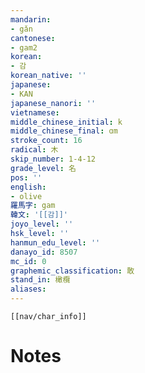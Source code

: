```yaml
---
mandarin:
- gǎn
cantonese:
- gam2
korean:
- 감
korean_native: ''
japanese:
- KAN
japanese_nanori: ''
vietnamese:
middle_chinese_initial: k
middle_chinese_final: ɑm
stroke_count: 16
radical: 木
skip_number: 1-4-12
grade_level: 名
pos: ''
english:
- olive
羅馬字: gam
韓文: '[[감]]'
joyo_level: ''
hsk_level: ''
hanmun_edu_level: ''
danayo_id: 8507
mc_id: 0
graphemic_classification: 敢
stand_in: 橄欖
aliases:
---
```

```meta-bind-embed
[[nav/char_info]]
```

# Notes
